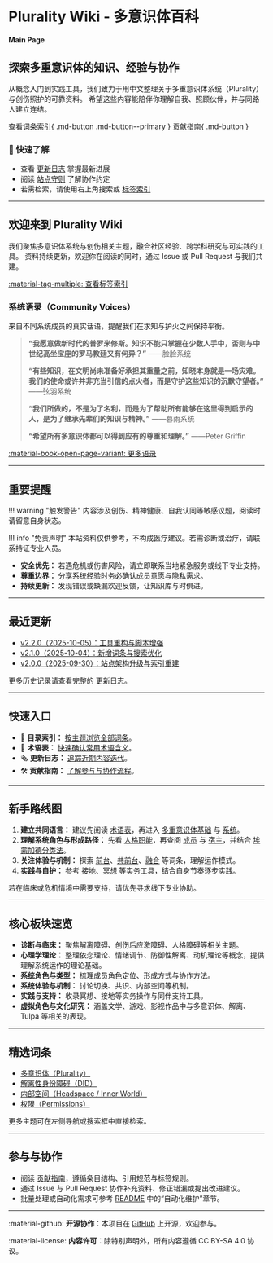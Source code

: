 # Plurality Wiki - 多意识体百科

**Main Page**

## 探索多重意识体的知识、经验与协作

从概念入门到实践工具，我们致力于用中文整理关于多重意识体系统（Plurality）与创伤照护的可靠资料。
希望这些内容能陪伴你理解自我、照顾伙伴，并与同路人建立连结。

[查看词条索引](index.md){ .md-button .md-button--primary }
[贡献指南](CONTRIBUTING.md){ .md-button }

### 📌 快速了解

- 查看 [更新日志](changelog.md) 掌握最新进展
- 阅读 [站点守则](ignore.md) 了解协作约定
- 若需检索，请使用右上角搜索或 [标签索引](tags.md)

---

## 欢迎来到 Plurality Wiki

我们聚焦多意识体系统与创伤相关主题，融合社区经验、跨学科研究与可实践的工具。
资料持续更新，欢迎你在阅读的同时，通过 Issue 或 Pull Request 与我们共建。

[:material-tag-multiple: 查看标签索引](tags.md)

### 系统语录（Community Voices）

来自不同系统成员的真实话语，提醒我们在求知与护火之间保持平衡。

> **“我愿意做新时代的普罗米修斯。知识不能只掌握在少数人手中，否则与中世纪高坐宝座的罗马教廷又有何异？”** ——脸脸系统
>
> **“有些知识，在文明尚未准备好承担其重量之前，知晓本身就是一场灾难。我们的使命或许并非充当引信的点火者，而是守护这些知识的沉默守望者。”** ——弦羽系统
>
> **“我们所做的，不是为了名利，而是为了帮助所有能够在这里得到启示的人，是为了继承先辈们的知识与精神。”** ——暮雨系统
>
> **“希望所有多意识体都可以得到应有的尊重和理解。”** ——Peter Griffin

[:material-book-open-page-variant: 更多语录](Preface.md)

---

## 重要提醒

!!! warning "触发警告"
    内容涉及创伤、精神健康、自我认同等敏感议题，阅读时请留意自身状态。

!!! info "免责声明"
    本站资料仅供参考，不构成医疗建议。若需诊断或治疗，请联系持证专业人员。

- **安全优先：** 若遇危机或伤害风险，请立即联系当地紧急服务或线下专业支持。
- **尊重边界：** 分享系统经验时务必确认成员意愿与隐私需求。
- **持续更新：** 发现错误或缺漏欢迎反馈，让知识库与时俱进。

---

## 最近更新

- [v2.2.0（2025-10-05）：工具重构与脚本增强](changelog.md#v220-2025-10-05)
- [v2.1.0（2025-10-04）：新增词条与搜索优化](changelog.md#v210-2025-10-04)
- [v2.0.0（2025-09-30）：站点架构升级与索引重建](changelog.md#v200-2025-09-30)

更多历史记录请查看完整的 [更新日志](changelog.md)。

---

## 快速入口

- 🧭 **目录索引：** [按主题浏览全部词条](index.md)。
- 📖 **术语表：** [快速确认常用术语含义](Glossary.md)。
- 🗞️ **更新日志：** [追踪近期内容迭代](changelog.md)。
- 🛠️ **贡献指南：** [了解参与与协作流程](CONTRIBUTING.md)。

---

## 新手路线图

1. **建立共同语言：** 建议先阅读 [术语表](Glossary.md)，再进入 [多重意识体基础](entries/Plurality-Basics.md) 与 [系统](entries/System.md)。
2. **理解系统角色与形成路径：** 先看 [人格职能](entries/System-Roles.md)，再查阅 [成员](entries/Alter.md) 与 [宿主](entries/Host.md)，并结合 [埃蒙加德分类法](entries/Emmengard-Classification.md)。
3. **关注体验与机制：** 探索 [前台](entries/Front-Fronting.md)、[共前台](entries/Co-Fronting.md)、[融合](entries/Fusion.md) 等词条，理解运作模式。
4. **实践与自护：** 参考 [接地](entries/Grounding.md)、[冥想](entries/Meditation.md) 等实务工具，结合自身节奏逐步实践。

若在临床或危机情境中需要支持，请优先寻求线下专业协助。

---

## 核心板块速览

- **诊断与临床：** 聚焦解离障碍、创伤后应激障碍、人格障碍等相关主题。
- **心理学理论：** 整理依恋理论、情绪调节、防御性解离、动机理论等概念，提供理解系统运作的理论基础。
- **系统角色与类型：** 梳理成员角色定位、形成方式与协作方法。
- **系统体验与机制：** 讨论切换、共识、内部空间等机制。
- **实践与支持：** 收录冥想、接地等实务操作与同伴支持工具。
- **虚拟角色与文化研究：** 涵盖文学、游戏、影视作品中与多意识体、解离、Tulpa 等相关的表现。

---

## 精选词条

- [多意识体（Plurality）](entries/Plurality.md)
- [解离性身份障碍（DID）](entries/DID.md)
- [内部空间（Headspace / Inner World）](entries/Headspace-Inner-World.md)
- [权限（Permissions）](entries/Permissions.md)

更多主题可在左侧导航或搜索框中直接检索。

---

## 参与与协作

- 阅读 [贡献指南](CONTRIBUTING.md)，遵循条目结构、引用规范与标签规则。
- 通过 Issue 与 Pull Request 协作补充资料、修正错漏或提出改进建议。
- 批量处理或自动化需求可参考 [README](README.md) 中的“自动化维护”章节。

---

:material-github: **开源协作**：本项目在 [GitHub](https://github.com/kuliantnt/plurality_wiki) 上开源，欢迎参与。

:material-license: **内容许可**：除特别声明外，所有内容遵循 CC BY-SA 4.0 协议。
